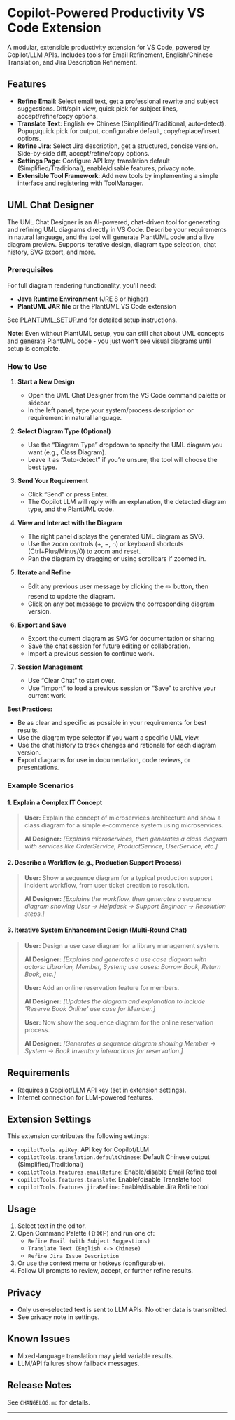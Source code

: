 # Copilot-Powered Productivity VS Code Extension

A modular, extensible productivity extension for VS Code, powered by Copilot/LLM APIs. Includes tools for Email Refinement, English/Chinese Translation, and Jira Description Refinement.

## Features

- **Refine Email**: Select email text, get a professional rewrite and subject suggestions. Diff/split view, quick pick for subject lines, accept/refine/copy options.
- **Translate Text**: English <-> Chinese (Simplified/Traditional, auto-detect). Popup/quick pick for output, configurable default, copy/replace/insert options.
- **Refine Jira**: Select Jira description, get a structured, concise version. Side-by-side diff, accept/refine/copy options.
- **Settings Page**: Configure API key, translation default (Simplified/Traditional), enable/disable features, privacy note.
- **Extensible Tool Framework**: Add new tools by implementing a simple interface and registering with ToolManager.

## UML Chat Designer

The UML Chat Designer is an AI-powered, chat-driven tool for generating and refining UML diagrams directly in VS Code. Describe your requirements in natural language, and the tool will generate PlantUML code and a live diagram preview. Supports iterative design, diagram type selection, chat history, SVG export, and more.

### Prerequisites

For full diagram rendering functionality, you'll need:
- **Java Runtime Environment** (JRE 8 or higher)
- **PlantUML JAR file** or the PlantUML VS Code extension

See [PLANTUML_SETUP.md](PLANTUML_SETUP.md) for detailed setup instructions.

**Note**: Even without PlantUML setup, you can still chat about UML concepts and generate PlantUML code - you just won't see visual diagrams until setup is complete.

### How to Use

1. **Start a New Design**
   - Open the UML Chat Designer from the VS Code command palette or sidebar.
   - In the left panel, type your system/process description or requirement in natural language.

2. **Select Diagram Type (Optional)**
   - Use the “Diagram Type” dropdown to specify the UML diagram you want (e.g., Class Diagram).
   - Leave it as “Auto-detect” if you’re unsure; the tool will choose the best type.

3. **Send Your Requirement**
   - Click “Send” or press Enter.
   - The Copilot LLM will reply with an explanation, the detected diagram type, and the PlantUML code.

4. **View and Interact with the Diagram**
   - The right panel displays the generated UML diagram as SVG.
   - Use the zoom controls (+, −, ⌂) or keyboard shortcuts (Ctrl+Plus/Minus/0) to zoom and reset.
   - Pan the diagram by dragging or using scrollbars if zoomed in.

5. **Iterate and Refine**
   - Edit any previous user message by clicking the ✏️ button, then resend to update the diagram.
   - Click on any bot message to preview the corresponding diagram version.

6. **Export and Save**
   - Export the current diagram as SVG for documentation or sharing.
   - Save the chat session for future editing or collaboration.
   - Import a previous session to continue work.

7. **Session Management**
   - Use “Clear Chat” to start over.
   - Use “Import” to load a previous session or “Save” to archive your current work.

**Best Practices:**
- Be as clear and specific as possible in your requirements for best results.
- Use the diagram type selector if you want a specific UML view.
- Use the chat history to track changes and rationale for each diagram version.
- Export diagrams for use in documentation, code reviews, or presentations.

### Example Scenarios

#### 1. Explain a Complex IT Concept
> **User:**
> Explain the concept of microservices architecture and show a class diagram for a simple e-commerce system using microservices.
>
> **AI Designer:**
> _[Explains microservices, then generates a class diagram with services like OrderService, ProductService, UserService, etc.]_

#### 2. Describe a Workflow (e.g., Production Support Process)
> **User:**
> Show a sequence diagram for a typical production support incident workflow, from user ticket creation to resolution.
>
> **AI Designer:**
> _[Explains the workflow, then generates a sequence diagram showing User → Helpdesk → Support Engineer → Resolution steps.]_

#### 3. Iterative System Enhancement Design (Multi-Round Chat)
> **User:**
> Design a use case diagram for a library management system.
>
> **AI Designer:**
> _[Explains and generates a use case diagram with actors: Librarian, Member, System; use cases: Borrow Book, Return Book, etc.]_
>
> **User:**
> Add an online reservation feature for members.
>
> **AI Designer:**
> _[Updates the diagram and explanation to include 'Reserve Book Online' use case for Member.]_
>
> **User:**
> Now show the sequence diagram for the online reservation process.
>
> **AI Designer:**
> _[Generates a sequence diagram showing Member → System → Book Inventory interactions for reservation.]_

## Requirements

- Requires a Copilot/LLM API key (set in extension settings).
- Internet connection for LLM-powered features.

## Extension Settings

This extension contributes the following settings:

- `copilotTools.apiKey`: API key for Copilot/LLM
- `copilotTools.translation.defaultChinese`: Default Chinese output (Simplified/Traditional)
- `copilotTools.features.emailRefine`: Enable/disable Email Refine tool
- `copilotTools.features.translate`: Enable/disable Translate tool
- `copilotTools.features.jiraRefine`: Enable/disable Jira Refine tool

## Usage

1. Select text in the editor.
2. Open Command Palette (⇧⌘P) and run one of:
   - `Refine Email (with Subject Suggestions)`
   - `Translate Text (English <-> Chinese)`
   - `Refine Jira Issue Description`
3. Or use the context menu or hotkeys (configurable).
4. Follow UI prompts to review, accept, or further refine results.

## Privacy

- Only user-selected text is sent to LLM APIs. No other data is transmitted.
- See privacy note in settings.

## Known Issues

- Mixed-language translation may yield variable results.
- LLM/API failures show fallback messages.

## Release Notes

See `CHANGELOG.md` for details.

---
